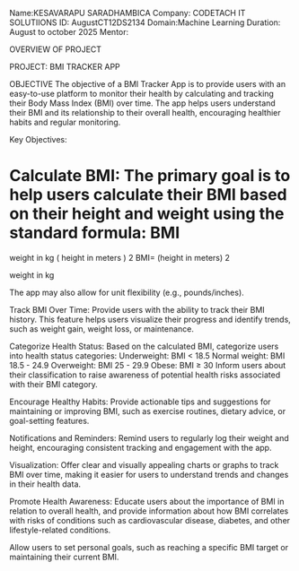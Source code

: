 Name:KESAVARAPU SARADHAMBICA
Company: CODETACH IT SOLUTIIONS
ID: AugustCT12DS2134
Domain:Machine Learning
Duration: August to october 2025
Mentor:


OVERVIEW OF PROJECT

PROJECT: BMI TRACKER APP

OBJECTIVE
The objective of a BMI Tracker App is to provide users with an easy-to-use platform to monitor their health by calculating and tracking their Body Mass Index (BMI) over time. The app helps users understand their BMI and its relationship to their overall health, encouraging healthier habits and regular monitoring.

Key Objectives:

Calculate BMI:
The primary goal is to help users calculate their BMI based on their height and weight using the standard formula:
BMI
=
weight in kg
(
height in meters
)
2
BMI= 
(height in meters) 
2
 
weight in kg
​
 
The app may also allow for unit flexibility (e.g., pounds/inches).

Track BMI Over Time:
Provide users with the ability to track their BMI history. This feature helps users visualize their progress and identify trends, such as weight gain, weight loss, or maintenance.

Categorize Health Status:
Based on the calculated BMI, categorize users into health status categories:
Underweight: BMI < 18.5
Normal weight: BMI 18.5 - 24.9
Overweight: BMI 25 - 29.9
Obese: BMI ≥ 30
Inform users about their classification to raise awareness of potential health risks associated with their BMI category.

Encourage Healthy Habits:
Provide actionable tips and suggestions for maintaining or improving BMI, such as exercise routines, dietary advice, or goal-setting features.

Notifications and Reminders:
Remind users to regularly log their weight and height, encouraging consistent tracking and engagement with the app.

Visualization:
Offer clear and visually appealing charts or graphs to track BMI over time, making it easier for users to understand trends and changes in their health data.

Promote Health Awareness:
Educate users about the importance of BMI in relation to overall health, and provide information about how BMI correlates with risks of conditions such as cardiovascular disease, diabetes, and other lifestyle-related conditions.


Allow users to set personal goals, such as reaching a specific BMI target or maintaining their current BMI.
